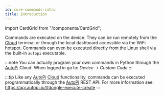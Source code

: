 ```yaml
---
id: core-commands-intro
title: Introduction
---
```

import CardGrid from "/components/CardGrid"; 

Commands are executed on the device. They can be run remotely from the [Cloud](https://www.autopi.io/software-platform/cloud-management) terminal or through the local dashboard accessible via the WiFi hotspot. Commands can even be executed directly from the Linux shell via the built-in `autopi` executable.

:::note
You can actually program your own commands in Python through the [AutoPi](https://www.autopi.io) Cloud. When logged in go to: _Device_ -> _Custom Code_
:::

:::tip
Like any [AutoPi](https://www.autopi.io) [Cloud](https://www.autopi.io/software-platform/cloud-management) functionality, commands can be executed programmatically through the [AutoPi](https://www.autopi.io) REST API. For more information see: https://api.autopi.io/#dongle-execute-create
:::
